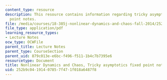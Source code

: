 ```yaml
---
content_type: resource
description: This resource contains information regarding tricky asymptotics fixed
  point notes.
file: /media/courses/18-385j-nonlinear-dynamics-and-chaos-fall-2014/252b9c04191407857f471f018a6487f8_MIT18_385JF14_Tricky_Point.pdf
file_type: application/pdf
learning_resource_types:
- Lecture Notes
ocw_type: OCWFile
parent_title: Lecture Notes
parent_type: CourseSection
parent_uid: 879c013e-e6bc-f496-f511-1b4c7b7395e6
resourcetype: Document
title: Nonlinear Dynamics and Chaos, Tricky asymptotics fixed point notes
uid: 252b9c04-1914-0785-7f47-1f018a6487f8
---
```

